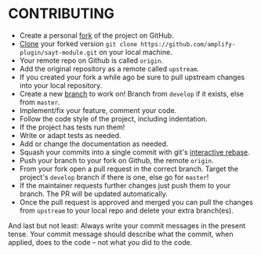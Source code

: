 # CONTRIBUTING

- Create a personal [fork](https://help.github.com/articles/fork-a-repo/) of the project on GitHub.
- [Clone](https://help.github.com/articles/fork-a-repo/#step-2-create-a-local-clone-of-your-fork) your forked version `git clone https://github.com/amplify-plugin/sayt-module.git` on your local machine. 
- Your remote repo on Github is called `origin`.
- Add the original repository as a remote called `upstream`.
- If you created your fork a while ago be sure to pull upstream changes into your local repository.
- Create a new [branch](https://docs.github.com/en/pull-requests/collaborating-with-pull-requests/proposing-changes-to-your-work-with-pull-requests/about-branches#working-with-branches) to work on! Branch from `develop` if it exists, else from `master`.
- Implement/fix your feature, comment your code.
- Follow the code style of the project, including indentation.
- If the project has tests run them!
- Write or adapt tests as needed.
- Add or change the documentation as needed.
- Squash your commits into a single commit with git's [interactive rebase](https://help.github.com/articles/interactive-rebase).
- Push your branch to your fork on Github, the remote `origin`.
- From your fork open a pull request in the correct branch. Target the project's `develop` branch if there is one, else go for `master`!
- If the maintainer requests further changes just push them to your branch. The PR will be updated automatically.
- Once the pull request is approved and merged you can pull the changes from `upstream` to your local repo and delete
  your extra branch(es).

And last but not least: Always write your commit messages in the present tense. Your commit message should describe what the commit, when applied, does to the code – not what you did to the code.

